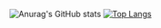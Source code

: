 ![Anurag's GitHub stats](https://github-readme-stats.vercel.app/api?username=bewflast&show_icons=true&theme=jolly&count_private=true)
[![Top Langs](https://github-readme-stats.vercel.app/api/top-langs/?username=bewflast&layout=compact&theme=jolly)](https://github.com/anuraghazra/github-readme-stats)

